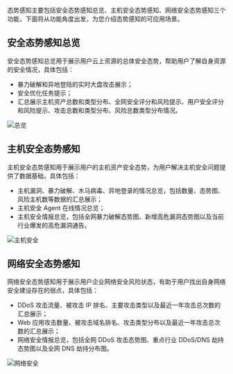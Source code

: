 
态势感知主要包括安全态势感知总览、主机安全态势感知、网络安全态势感知三个功能，下面将从功能角度出发，为您介绍态势感知的可应用场景。

## 安全态势感知总览

安全态势感知总览用于展示用户云上资源的总体安全态势，帮助用户了解自身资源的安全情况，具体包括：

- 暴力破解和异地登陆的实时大盘攻击展示；
- 安全优化任务提示；
- 汇总展示主机资产总数和类型分布、全网安全评分和风险提示、用户安全评分和风险提示、攻击总数和类型分布、风险总数类型分布情况。

![总览](https://mc.qcloudimg.com/static/img/56caee8d9ac3ba0056ede60a795f955b/image.png)


## 主机安全态势感知

主机安全态势感知用于展示用户的主机资产安全态势，为用户解决主机安全问题提供了数据基础，具体包括：

- 主机漏洞、暴力破解、木马病毒、异地登录的情况总览，包括数量、态势图、风险主机数等数据的汇总展示；
- 主机安全 Agent 在线情况总览；
- 主机安全情报总览，包括全网暴力破解态势图、新增高危漏洞态势图以及当前行业爆发的高危漏洞通告。

![主机安全](https://mc.qcloudimg.com/static/img/9794c163bab104f0ebf5d61e25349d2a/image.png)

## 网络安全态势感知

网络安全态势感知用于展示用户企业网络安全风险状态，有助于用户找出自身网络安全建设存在的弱点，具体包括：

- DDoS 攻击流量、被攻击 IP 排名、主要攻击类型以及最近一年攻击总次数的汇总展示；
- Web 应用攻击数量、被攻击域名排名、攻击类型分布以及最近一年攻击总次数的汇总展示；
- 网络安全情报总览，包括全网 DDoS 攻击态势图、重点行业 DDoS/DNS 劫持态势图以及全网 DNS 劫持分布图。

![网络安全](https://mc.qcloudimg.com/static/img/a90eac315e7d1ac51f03a6558fe54b14/image.png)
